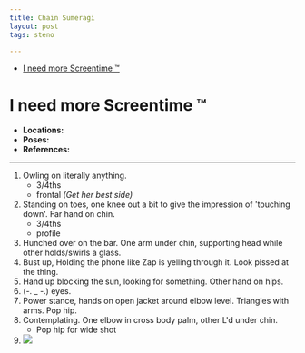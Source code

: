 ```yaml
---
title: Chain Sumeragi
layout: post
tags: steno

---
```


<!-- TOC -->

- [I need more Screentime ™️](#i-need-more-screentime-™️)

<!-- /TOC -->

# I need more Screentime ™️

* **Locations:** 
* **Poses:** 
* **References:** 

---

1. Owling on literally anything. 
    - 3/4ths
    - frontal *(Get her best side)*
2. Standing on toes, one knee out a bit to give the impression of 'touching down'. Far hand on chin. 
    - 3/4ths
    - profile
3. Hunched over on the bar. One arm under chin, supporting head while other holds/swirls a glass. 
4. Bust up, Holding the phone like Zap is yelling through it. Look pissed at the thing. 
5. Hand up blocking the sun, looking for something. Other hand on hips.
6. (-. _ -.) eyes. 
7. Power stance, hands on open jacket around elbow level. Triangles with arms. Pop hip.
8. Contemplating. One elbow in cross body palm, other L'd under chin. 
    - Pop hip for wide shot
9.  ![](https://i.imgur.com/ScOimWN.png)